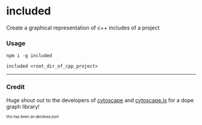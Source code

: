 # included

Create a graphical representation of c++ includes of a project

### Usage

```
npm i -g included

included <root_dir_of_cpp_project>
```

---

### Credit

Huge shout out to the developers of [cytoscape](http://cytoscape.org/) and [cytoscape.js](http://js.cytoscape.org/) for a dope graph library!

<sup><sub>this has been an abrokwa joint</sup></sub>

